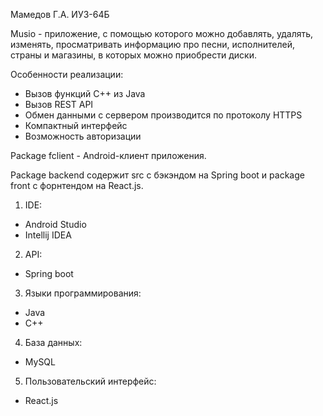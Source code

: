 Мамедов Г.А. ИУ3-64Б

Musio - приложение, с помощью которого можно добавлять, удалять, изменять, просматривать информацию про песни, 
исполнителей, страны и магазины, в которых можно приобрести диски.

Особенности реализации:
- Вызов функций C++ из Java
- Вызов REST API
- Обмен данными с сервером производится по протоколу HTTPS
- Компактный интерфейс
- Возможность авторизации

Package fclient - Android-клиент приложения.

Package backend содержит src с бэкэндом на Spring boot и package front с форнтендом на React.js.

1. IDE:
- Android Studio
- Intellij IDEA
2. API:
- Spring boot
3. Языки программирования:
- Java
- С++
4. База данных:
- MySQL
5. Пользовательский интерфейс:
- React.js
